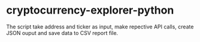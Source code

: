 # cryptocurrency-explorer-python
The script take address and ticker as input, make repective API calls, create JSON ouput and save data to CSV report file.
